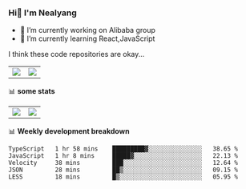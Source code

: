 ### Hi👋 I'm Nealyang

- 🔭 I’m currently working on Alibaba group
- 🌱 I’m currently learning React,JavaScript


I think these code repositories are okay...

<table>
  <tbody>
    <tr>
      <td>
        <a href="https://github.com/Nealyang/React-Express-Blog-Demo">
          <img align="center" src="https://github-readme-stats.vercel.app/api/pin/?username=Nealyang&repo=React-Express-Blog-Demo&theme=chartreuse-dark" />
        </a>
      </td>
       <td>
        <a href="https://github.com/Nealyang/PersonalBlog">
          <img align="center" src="https://github-readme-stats.vercel.app/api/pin/?username=Nealyang&repo=PersonalBlog&theme=chartreuse-dark" />
        </a>
      </td>
    </tr>
  </tbody>
</table>

📊 **some stats**


<table>
  <tbody>
    <tr>
      <td>
          <img align="center" src="https://github-readme-stats.vercel.app/api?username=Nealyang&theme=chartreuse-dark&show_icons=true" />
      </td>
       <td>
          <img align="center" src="https://github-readme-stats.vercel.app/api/top-langs/?username=Nealyang&theme=chartreuse-dark" />
      </td>
    </tr>
  </tbody>
</table>

📊 **Weekly development breakdown**

<!--START_SECTION:waka-->
```text
TypeScript   1 hr 58 mins    █████████▓░░░░░░░░░░░░░░░   38.65 % 
JavaScript   1 hr 8 mins     █████▓░░░░░░░░░░░░░░░░░░░   22.13 % 
Velocity     38 mins         ███░░░░░░░░░░░░░░░░░░░░░░   12.64 % 
JSON         28 mins         ██▒░░░░░░░░░░░░░░░░░░░░░░   09.15 % 
LESS         18 mins         █▒░░░░░░░░░░░░░░░░░░░░░░░   05.95 % 
```
<!--END_SECTION:waka-->
